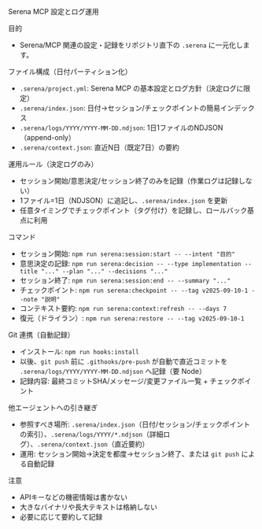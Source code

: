 Serena MCP 設定とログ運用

目的
- Serena/MCP 関連の設定・記録をリポジトリ直下の `.serena` に一元化します。

ファイル構成（日付パーティション化）
- `.serena/project.yml`: Serena MCP の基本設定とログ方針（決定ログに限定）
- `.serena/index.json`: 日付→セッション/チェックポイントの簡易インデックス
- `.serena/logs/YYYY/YYYY-MM-DD.ndjson`: 1日1ファイルのNDJSON（append-only）
- `.serena/context.json`: 直近N日（既定7日）の要約

運用ルール（決定ログのみ）
- セッション開始/意思決定/セッション終了のみを記録（作業ログは記録しない）
- 1ファイル=1日（NDJSON）に追記し、`.serena/index.json` を更新
- 任意タイミングでチェックポイント（タグ付け）を記録し、ロールバック基点に利用

コマンド
- セッション開始: `npm run serena:session:start -- --intent "目的"`
- 意思決定の記録: `npm run serena:decision -- --type implementation --title "..." --plan "..." --decisions "..."`
- セッション終了: `npm run serena:session:end -- --summary "..."`
- チェックポイント: `npm run serena:checkpoint -- --tag v2025-09-10-1 --note "説明"`
- コンテキスト要約: `npm run serena:context:refresh -- --days 7`
- 復元（ドライラン）: `npm run serena:restore -- --tag v2025-09-10-1`

Git 連携（自動記録）
- インストール: `npm run hooks:install`
- 以後、`git push` 前に `.githooks/pre-push` が自動で直近コミットを `.serena/logs/YYYY/YYYY-MM-DD.ndjson` へ記録（要 Node）
- 記録内容: 最終コミットSHA/メッセージ/変更ファイル一覧 + チェックポイント

他エージェントへの引き継ぎ
- 参照すべき場所: `.serena/index.json`（日付/セッション/チェックポイントの索引）、`.serena/logs/YYYY/*.ndjson`（詳細ログ）、`.serena/context.json`（直近要約）
- 運用: セッション開始→決定を都度→セッション終了、または `git push` による自動記録

注意
- APIキーなどの機密情報は書かない
- 大きなバイナリや長大テキストは格納しない
- 必要に応じて要約して記録
